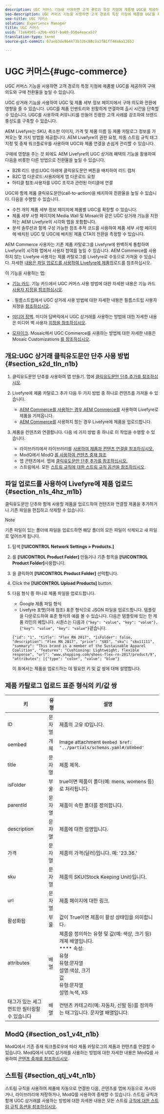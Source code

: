 ```yaml
---
description: UGC 커머스 기능을 사용하면 고객 경로의 특정 지점에 제품별 UGC를 제공하여 구매 의도와 구매 전환율을 높일 수 있습니다.
seo-description: UGC 커머스 기능을 사용하면 고객 경로의 특정 지점에 제품별 UGC를 제공하여 구매 의도와 구매 전환율을 높일 수 있습니다.
seo-title: UGC 커머스
solution: Experience Manager
title: UGC 커머스
uuid: 71e64901-a2b6-4957-ba88-058e4eaca537
translation-type: tm+mt
source-git-commit: 67aeb3de964473b326c88c3a3f81ff48a6a12652

---
```



# UGC 커머스{#ugc-commerce}

UGC 커머스 기능을 사용하면 고객 경로의 특정 지점에 제품별 UGC를 제공하여 구매 의도와 구매 전환율을 높일 수 있습니다.

UGC 상거래 기능을 사용하여 UGC 및 제품 세부 정보 페이지에서 구매 의도와 전환에 영향을 줄 수 있습니다. UGC를 제품 인벤토리와 원활하게 연결하여 출시 시간을 단축할 수 있습니다. UGC를 사용하여 커뮤니티를 만들어 진정한 고객 사례를 강조하여 브랜드 충성도를 구축할 수 있습니다.

AEM Livefyre는 SKU, 축소판 이미지, 가격 및 제품 이름 등 제품 카탈로그 정보를 가져오는 몇 가지 방법을 제공합니다. AEM Livefyre의 권한 요청, 자동 스트림 규칙 태그 지정 및 중재 워크플로우를 사용하여 UGC와 제품 연결을 손쉽게 관리할 수 있습니다.

구매에 영향을 주는 것 외에도 AEM Livefyre의 UGC 상거래 혜택의 기능을 활용하여 다음을 비롯한 다른 방법으로 전환율을 높일 수 있습니다.

* B2B 리드 생성:UGC 아래에 클릭유도문안 버튼을 배치하여 리드 캡처
* B2C 앱 다운로드:사용자에게 앱 다운로드 요청
* 아티클 참조:사용자를 UGC 조각과 관련된 아티클에 연결

UGC와 함께 제품 클릭유도문안(call-to-action)을 배치하여 전환율을 높일 수 있습니다. 다음을 수행할 수 있습니다.

* 수천 개의 제품 세부 정보 페이지에 제품별 UGC를 확장할 수 있습니다.
* 제품 세부 사항 페이지에 Media Wall 및 Mosaic와 같은 UGC 상거래 기능을 지원하는 AEM Livefyre의 시각화 앱을 포함합니다.
* 분석 솔루션과 함께 구성 가능한 참조 추적 코드를 사용하여 제품 세부 사항 페이지에 배치된 UGC 및 UGC에 배치된 제품 CTA의 전환을 측정할 수 있습니다.

AEM Commerce 사용자는 기존 제품 카탈로그를 Livefyre에 완벽하게 통합하여 Livefyre의 시각화 앱에서 사용자 참여를 높일 수 있습니다. AEM Commerce를 사용하지 않는 Livefyre 사용자는 제품 카탈로그를 Livefyre로 수동으로 가져올 수 있습니다. 자세한 [내용은 파일 업로드를 사용하여 Livefyre에 제품](/help/using/c-features-livefyre/c-ugc-commerce.md)업로드를 참조하십시오.

이 기능을 사용하는 앱:

* [기능 카드](../c-about-apps/c-feature-card-app/c-feature-card-app.md#c_feature_card_app). 기능 카드에서 UGC 커머스 사용 방법에 대한 자세한 내용은 기능 카드 [사용자 지정을 참조하십시오](../c-about-apps/c-feature-card-app/c-feature-card-app.md#section_uds_gzm_5y).

* [](../c-about-apps/c-filmstrip-app/c-filmstrip-app.md#concept_jpc_n2j_jbb). 필름스트립에서 UGC 상거래 사용 방법에 대한 자세한 내용은 필름스트립 사용자 지정을 [참조하십시오](../c-about-apps/c-filmstrip-app/c-filmstrip-customizations.md#c_filmstrip_customizations).

* [미디어 장벽](../c-about-apps/c-media-wall-app/c-media-wall-app.md#c_media_wall_app). 미디어 담벼락에서 UGC 상거래를 사용하는 방법에 대한 자세한 내용은 미디어 벽 사용자 [지정을 참조하십시오](../c-about-apps/c-media-wall-app/r-media-wall-customizations.md#r_media_wall_customizations).

* [모자이크](../c-about-apps/c-mosaic-app/c-mosaic-app.md#c_mosaic_app). Mosaic에서 UGC Commerce를 사용하는 방법에 대한 자세한 내용은 Mosaic Customizations [를 참조하십시오](../c-about-apps/c-mosaic-app/c-mosaic-customizations.md#c_mosaic_customizations).

## 개요:UGC 상거래 클릭유도문안 단추 사용 방법 {#section_s2d_tln_n1b}

1. 클릭유도문안 단추를 사용하여 앱 만들기. 앱에 [클릭유도문안 단추 추가를 참조하십시오](/help/using/c-features-livefyre/c-call-to-action-button.md#task_36190DD1C8204C7793CB7EEA379C2155).
1. Livefyre에 제품 카탈로그 추가 다음 두 가지 방법 중 하나로 컨텐츠를 가져올 수 있습니다.

   * [AEM Commerce를 사용하는 경우 AEM Commerce를](https://helpx.adobe.com/experience-manager/6-4/sites/administering/using/livefyre.html) 사용하여 Livefyre로 제품을 가져옵니다.
   * [AEM Commerce를](/help/using/c-features-livefyre/c-ugc-commerce.md) 사용하지 않는 경우 Livefyre에 제품을 업로드합니다.

1. 제품을 컨텐츠와 연결합니다. 다음 네 가지 방법 중 하나로 이 작업을 수행할 수 있습니다.

   * 라이브러리에서 라이브러리를 [사용하여 제품과 컨텐츠 연결을 참조하십시오.](../c-library/t-associate-products-with-content-using-the-library.md#t_associate_products_with_content_using_the_library)
   * ModQ에서 ModQ [를 사용하여 컨텐츠 중재 참조](/help/using/c-features-livefyre/c-about-moderation/c-modq.md)
   * 앱 콘텐츠에서. 앱에 [클릭유도문안 단추 추가를 참조하십시오.](/help/using/c-features-livefyre/c-call-to-action-button.md)
   * 스트림에서. 모든 [스트림 규칙에 대한 스트림 규칙 옵션을 참조하십시오](../c-streams/c-stream-rule-options-for-all-stream-rules.md#c_stream_rule_options_for_all_stream_rules).

## 파일 업로드를 사용하여 Livefyre에 제품 업로드 {#section_n1s_4hz_m1b}

클릭유도문안 단추와 함께 사용할 제품을 업로드하여 컨텐츠와 연결할 제품을 추가하거나 기존 파일을 편집하고 삭제할 수 있습니다.

>[!NOTE]
>
>기존 파일이 있는 폴더에 파일을 업로드하면 해당 폴더의 모든 파일이 삭제되고 새 파일로 덮어쓰게 됩니다.

1. 탐색 **[!UICONTROL Network Settings > Products.]**
1. 를 **[!UICONTROL Product Folder]** 만들거나 기존 항목을 **[!UICONTROL Product Folder]**&#x200B;사용합니다.

1. 을 클릭하여 **[!UICONTROL Product Folder]** 선택합니다.
1. Click the **[!UICONTROL Upload Products]** button.
1. 다음 형식 중 하나로 제품 파일을 업로드합니다.

   * Google 제품 파일 형식
   * Livefyre 포맷(아래 참조)
   표준 형식으로 JSON 파일을 업로드합니다. 템플릿을 다운로드하여 표준 형식의 예를 볼 수 있습니다. 다음은 템플릿에 있는 한 제품 라인의 예입니다. 시퀀스는 다음과 `{"key": "value", "key": "value"}, {"key": "value", "key": "value"}`같습니다.

   ```
   {"id": "1", "title": "Flex RN 2017", "isFolder": false, "description": "Flex RN 2017", "price": "$85", "sku": "sku11111", "summary": "This brand is a member of the Sustainable Apparel Coalition", "features": "Cushioning: Lightweight, flexible response", "url": "www.shopping.com/shoes-flex-rn-2017/product/9", "attributes": [{"type": "color", "value": "blue"}
   ```

   이 표에서는 제품을 업로드하는 데 필요한 키 및 값 쌍에 대해 설명합니다.

## 제품 카탈로그 업로드 표준 형식의 키/값 쌍

| 키 | 유형 | 설명 |
|--- |--- |--- |
| ID | 문자열 | 제품의 고유 ID입니다. |
| oembed | 개체 | Image attachment `0embed $ref: '../partials/schemas.yaml#/oEmbed'` |
| title | 문자열 | 제품 제목. |
| isFolder | 부울 | true이면 제품이 폴더(예: mens, womens 등)로 처리됩니다. |
| parentId | 문자열 | 제품이 속한 폴더를 정의합니다. |
| description | 문자열 | 제품에 대한 설명입니다. |
| 가격 | 문자열 | 제품의 가격(달러)입니다. 예: '23.36.' |
| sku | 문자열 | 제품의 SKU(Stock Keeping Unit)입니다. |
| url | 문자열 | 제품 페이지에 대한 링크. |
| 활성화됨 | 부울 | 값이 True이면 제품이 활성 상태임을 의미합니다. |
| attributes | 배열 | 제품을 정의하는 유형 및 값(예: 색상, 크기 등) 개체 배열입니다.</br>**** 속성: </br>유형 </br>유형:문자열</br>설명:색상, 크기 </br>값 </br>유형:문자열 </br>설명:녹색, XS |
| 태그가 있는 세그먼트만 필터링할 수 있습니다 | 배열 | 컨텐츠 카테고리(예: 자동차, 신발 등)를 정의하는 태그입니다. 문자열 배열입니다. |

## ModQ {#section_os1_v4t_n1b}

ModQ에서 기존 중재 워크플로우에 따라 제품 카탈로그의 제품과 컨텐츠를 연결할 수 있습니다. ModQ에서 UGC 상거래를 사용하는 방법에 대한 자세한 내용은 ModQ를 사용하여 [콘텐츠 중재를 참조하십시오](/help/using/c-features-livefyre/c-about-moderation/c-moderate-content-using-app-content.md).

## 스트림 {#section_qtj_v4t_n1b}

스트림 규칙을 사용하여 제품에 자동으로 연결한 다음, 콘텐츠를 앱에 자동으로 게시하거나, 라이브러리에 저장하거나, ModQ를 사용하여 중재할 수 있습니다. 스트림 규칙과 함께 UGC 상거래를 사용하는 방법에 대한 자세한 내용은 모든 스트림 [규칙에 대한 스트림 규칙 옵션을 참조하십시오](../c-streams/c-stream-rule-options-for-all-stream-rules.md#c_stream_rule_options_for_all_stream_rules).
